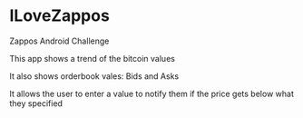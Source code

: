 # ILoveZappos
Zappos Android Challenge

This app shows a trend of the bitcoin values

It also shows orderbook vales: Bids and Asks

It allows the user to enter a value to notify them if the price gets below what they specified

